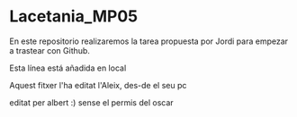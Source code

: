 # Lacetania_MP05

En este repositorio realizaremos la tarea propuesta por Jordi para empezar a trastear con Github.

Esta línea está añadida en local


Aquest fitxer l'ha editat l'Aleix, des-de el seu pc


editat per albert :) sense el permis del oscar
